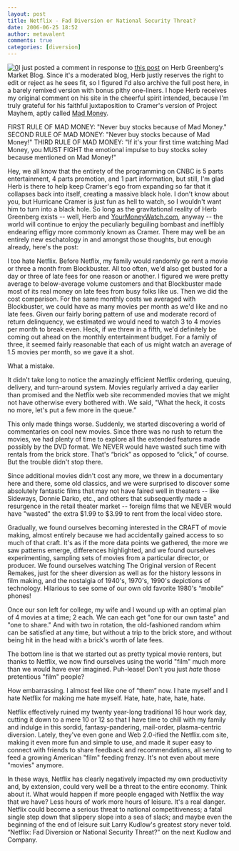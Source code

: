 ```yaml
---
layout: post
title: Netflix - Fad Diversion or National Security Threat?
date: 2006-06-25 18:52
author: metavalent
comments: true
categories: [diversion]
---
```

<!--Lead Photo --><a href="http://blogs.marketwatch.com/greenberg/2006/06/noodling_netfli.html"><img src="http://img521.imageshack.us/img521/2182/marketwatchbloglogo3ul.jpg" border="0" alt="0" /></a><!-- Commentary -->I just posted a comment in response to <a href="http://blogs.marketwatch.com/greenberg/2006/06/noodling_netfli.html">this post</a> on Herb Greenberg's Market Blog.  Since it's a moderated blog, Herb justly reserves the right to edit or reject as he sees fit, so I figured I'd also archive the full post here, in a barely remixed version with bonus pithy one-liners.  I hope Herb receives my original comment on his site in the cheerful spirit intended, because I'm truly grateful for his faithful juxtaposition to Cramer's version of Project Mayhem, aptly called <a href="http://moneycentral.msn.com/content/CNBCTV/TV_Info/P108231.asp">Mad Money</a>. 

FIRST RULE OF MAD MONEY: "Never buy stocks because of Mad Money."
SECOND RULE OF MAD MONEY: "Never buy stocks because of Mad Money!"
THIRD RULE OF MAD MONEY: "If it's your first time watching Mad Money, you MUST FIGHT the emotional impulse to buy stocks soley because mentioned on Mad Money!"

Hey, we all know that the entirety of the programming on CNBC is 5 parts entertainment, 4 parts promotion, and 1 part information, but still, I'm glad Herb is there to help keep Cramer's ego from expanding so far that it collapses back into itself, creating a massive black hole. I don't know about you, but Hurricane Cramer is just fun as hell to watch, so I wouldn't want him to turn into a black hole.  So long as the gravitational reality of Herb Greenberg exists -- well, Herb and <a href="http://yourmoneywatch.com/">YourMoneyWatch.com</a>, anyway -- the world will continue to enjoy the peculiarly beguiling bombast and ineffibly endearing effigy more commonly known as Cramer.  There may well be an entirely new eschatology in and amongst those thoughts, but enough already, here's the post:

I too hate Netflix.  Before Netflix, my family would randomly go rent a movie or three a month from Blockbuster.  All too often, we'd also get busted for a day or three of late fees for one reason or another.  I figured we were pretty average to below-average volume customers and that Blockbuster made most of its real money on late fees from busy folks like us.  Then we did the cost comparison.  For the same monthly costs we averaged with Blockbuster, we could have as many movies per month as we'd like and no late fees.  Given our fairly boring pattern of use and moderate record of return delinquency, we estimated we would need to watch 3 to 4 movies per month to break even.  Heck, if we threw in a fifth, we'd definitely be coming out ahead on the monthly entertainment budget.  For a family of three, it seemed fairly reasonable that each of us might watch an average of 1.5 movies per month, so we gave it a shot.

What a mistake.

It didn't take long to notice the amazingly efficient Netflix ordering, queuing, delivery, and turn-around system.  Movies regularly arrived a day earlier than promised and the Netflix web site recommended movies that we might not have otherwise every bothered with.  We said, "What the heck, it costs no more, let's put a few more in the queue.”

This only made things worse.  Suddenly, we started discovering a world of commentaries on cool new movies.  Since there was no rush to return the movies, we had plenty of time to explore all the extended features made possibly by the DVD format.  We NEVER would have wasted such time with rentals from the brick store.  That's “brick” as opposed to “click,” of course.  But the trouble didn't stop there.

Since additional movies didn't cost any more, we threw in a documentary here and there, some old classics, and we were surprised to discover some absolutely fantastic films that may not have faired well in theaters -- like Sideways, Donnie Darko, etc., and others that subsequently made a resurgence in the retail theater market --  foreign films that we NEVER would have "wasted" the extra $1.99 to $3.99 to rent from the local video store.

Gradually, we found ourselves becoming interested in the CRAFT of movie making, almost entirely because we had accidentally gained access to so much of that craft.  It's as if the more data points we gathered, the more we saw patterns emerge, differences highlighted, and we found ourselves experimenting, sampling sets of movies from a particular director, or producer.  We found ourselves watching The Original version of Recent Remakes, just for the sheer diversion as well as for the history lessons in film making, and the nostalgia of 1940's, 1970's, 1990's depictions of technology.  Hilarious to see some of our own old favorite 1980's “mobile” phones!

Once our son left for college, my wife and I wound up with an optimal plan of 4 movies at a time; 2 each.  We can each get "one for our own taste" and "one to share."  And with two in rotation, the old-fashioned random whim can be satisfied at any time, but without a trip to the brick store, and without being hit in the head with a brick's worth of late fees.

The bottom line is that we started out as pretty typical movie renters, but thanks to Netflix, we now find ourselves using the world "film" much more than we would have ever imagined.  Puh-lease!  Don't you just *hate* those pretentious "film" people?

How embarrassing. I almost feel like one of “them” now.  I hate myself and I hate Netflix for making me hate myself.  Hate, hate, hate, hate, hate.

Netflix effectively ruined my twenty year-long traditional 16 hour work day, cutting it down to a mere 10 or 12 so that I have time to chill with my family and indulge in this sordid, fantasy-pandering, mail-order, plasma-centric diversion.  Lately, they've even gone and Web 2.0-ified the Netflix.com site, making it even more fun and simple to use, and made it super easy to connect with friends to share feedback and recommendations, all serving to feed a growing American "film" feeding frenzy.  It's not even about mere "movies" anymore.

In these ways, Netflix has clearly negatively impacted my own productivity and, by extension, could very well be a threat to the entire economy. Think about it.  What would happen if more people engaged with Netflix the way that we have?  Less hours of work more hours of leisure.  It's a real danger.  Netflix could become a serious threat to national competitiveness; a fatal single step down that slippery slope into a sea of slack; and maybe even the beginning of the end of leisure suit Larry Kudlow's greatest story never told.  “Netflix: Fad Diversion or National Security Threat?” on the next Kudlow and Company.
